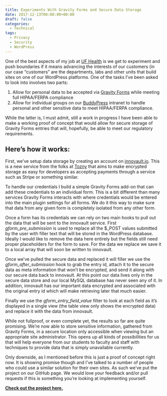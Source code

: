 ```yaml
---
title: Experiments With Gravity Forms and Secure Data Storage
date: 2017-12-13T00:00:00+00:00
draft: false
categories:
  - Technical
tags:
  - Privacy
  - Security
  - WordPress
---
```


One of the best aspects of my job at [UF Health][1] is we get to experiment and push boundaries if it means advancing the interests of our customers (in our case “customers” are the departments, labs and other units that build sites on one of our WordPress platforms.
One of the tasks I’ve been asked to look into involves two parts:

1. Allow for personal data to be accepted via [Gravity Forms](https://www.gravityforms.com/) while meeting full HIPAA/FERPA compliance
2. Allow for individual groups on our [BuddyPress](https://www.gravityforms.com/) intranet to handle personal and other sensitive data to meet HIPAA/FERPA compliance.

While the latter is, I must admit, still a work in progress I have been able to make a working proof of concept that would allow for secure storage of Gravity Forms entries that will, hopefully, be able to meet our regulatory requirements.

## Here’s how it works:

First, we’ve setup data storage by creating an account on [innovault.io][2]. This is a new service from the folks at [Tozny][3] that aims to make encrypted storage as easy for developers as accepting payments through a service such as Stripe or something similar.

To handle our credentials I build a simple Gravity Forms add-on that can add these credentials to an individual form. This is a bit different than many services Gravity Forms interacts with where credentials would be entered into the main plugin settings for all forms. We do it this way to make sure that data from any given form is completely isolated from any other form.

Once a form has its credentials we can rely on two main hooks to pull out the data that will be sent to the innovault service. First _gform\_pre\_submission_ is used to replace all the $_POST values submitted by the user with filler text that will be stored in the WordPress database. Ideally I would like to remove the data here entirely but the fields still need proper placeholders for the form to save. For the data we replace we save it to a local array that will soon be written to innovault.

Once we’ve pulled the secure data and replaced it will filler we use the _gform\_after\_submission_ hook to grab the entry id, attach it to the secure data as meta information that won’t be encrypted, and send it along with our secure data back to innovault. At this point our data lives only in the secure data store and our local MySQL database has never seen any of it. In addition, innovault has our important data encrypted and associated with the original entry id which will make retrieving later that much easier.

Finally we use the _gform\_entry\_field_value_ filter to look at each field as it’s displayed in a single view (the table view only shows the encrypted data) and replace it with the data from innovault.

While not fullproof, or even complete yet, the results so far are quite promising. We’re now able to store sensitive information, gathered from Gravity Forms, in a secure location only accessible when viewing but an appropriate site administrator. This opens up all kinds of possibilities for us that will help everyone from our students to faculty and staff with techniques to provide data that is simply unavailable currently.

Only downside, as I mentioned before this is just a proof of concept right now. It is showing promise though and I’ve talked to a number of people who could use a similar solution for their own sites. As such we’ve put the project on our GitHub page. We would love your feedback and/or pull requests if this is something you’re looking at implementing yourself.

**[Check out the project here.][4]**

 [1]: https://ufhealth.org/
 [2]: https://innovault.io/
 [3]: https://tozny.com/
 [4]: https://github.com/UFHealth/ufhealth-gravityforms-secure-storage/tree/develop
